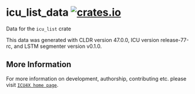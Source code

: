 # icu_list_data [![crates.io](https://img.shields.io/crates/v/icu_list_data)](https://crates.io/crates/icu_list_data)

<!-- cargo-rdme start -->

Data for the `icu_list` crate

This data was generated with CLDR version 47.0.0, ICU version release-77-rc, and
LSTM segmenter version v0.1.0.

<!-- cargo-rdme end -->

## More Information

For more information on development, authorship, contributing etc. please visit [`ICU4X home page`](https://github.com/unicode-org/icu4x).
